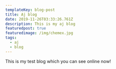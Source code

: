 ```yaml
---
templateKey: blog-post
title: Aj blog
date: 2019-11-26T03:33:26.761Z
description: This is my aj blog
featuredpost: true
featuredimage: /img/chemex.jpg
tags:
  - aj
  - blog
---
```

This is my test blog which you can see online now!
